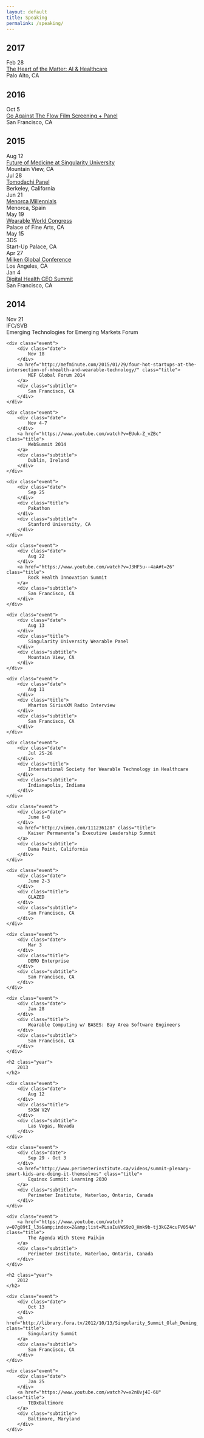 ```yaml
---
layout: default
title: Speaking
permalink: /speaking/
---
```


<div class="speaking">
    <h2 class ="year">
        2017
    </h2>
    <div class="event">
        <div class="date">
            Feb 28
        </div>
        <a href="https://www.youtube.com/watch?v=_-sgsBEv4nE" class="title">
            The Heart of the Matter:  AI & Healthcare
        </a>
        <div class="subtitle">
            Palo Alto, CA
        </div>
    </div>
    <h2 class ="year">
        2016
    </h2>
    <div class="event">
        <div class="date">
            Oct 5
        </div>
        <a href="http://www.goagainsttheflow.com/" class="title">
            Go Against The Flow Film Screening + Panel
        </a>
        <div class="subtitle">
            San Francisco, CA
        </div>
    </div>
    <h2 class="year">
        2015
    </h2>
    <div class="event">
        <div class="date">
            Aug 12
        </div>
        <a href="https://wwed812.splashthat.com/" class="title">
            Future of Medicine at Singularity University
        </a>
        <div class="subtitle">
            Mountain View, CA
        </div>
    </div>
    <div class="event">
        <div class="date">
            Jul 28
        </div>
        <a href="http://www.ayusa.org/tomodachi" class="title">
            Tomodachi Panel
        </a>
        <div class="subtitle">
            Berkeley, California
        </div>
    </div>
    <div class="event">
        <div class="date">
            Jun 21
        </div>
        <a href="http://www.menorcamillennials.com/" class="title">
            Menorca Millennials
        </a>
        <div class="subtitle">
            Menorca, Spain
        </div>
    </div>
    <div class="event">
        <div class="date">
            May 19
        </div>
        <a href="https://events.bizzabo.com/wearableworldcongress" class="title">
            Wearable World Congress
        </a>
        <div class="subtitle">
            Palace of Fine Arts, CA
        </div>
    </div>
    <div class="event">
        <div class="date">
            May 15
        </div>
        <div class="title">
            3DS
        </div>
        <div class="subtitle">
            Start-Up Palace, CA
        </div>
    </div>
    <div class="event">
        <div class="date">
            Apr 27
        </div>
        <a href="http://www.milkeninstitute.org/events/conferences/global-conference/global-conference-2015/panel-detail/5417" class="title">
            Milken Global Conference
        </a>
        <div class="subtitle">
            Los Angeles, CA
        </div>
    </div>
    <div class="event">
        <div class="date">
            Jan 4
        </div>
        <a href="http://rockhealth.com/event/ceo-summit/" class="title">
            Digital Health CEO Summit
        </a>
        <div class="subtitle">
            San Francisco, CA
        </div>
    </div>
    <h2 class="year">
        2014
    </h2>
    <div class="event">
        <div class="date">
            Nov 21
        </div>
        <div class="title">
            IFC/SVB
        </div>
        <div class="subtitle">
            Emerging Technologies for Emerging Markets Forum
        </div>
    </div>

    <div class="event">
        <div class="date">
            Nov 18
        </div>
        <a href="http://mefminute.com/2015/01/29/four-hot-startups-at-the-intersection-of-mhealth-and-wearable-technology/" class="title">
            MEF Global Forum 2014
        </a>
        <div class="subtitle">
            San Francisco, CA
        </div>
    </div>

    <div class="event">
        <div class="date">
            Nov 4-7
        </div>
        <a href="https://www.youtube.com/watch?v=EUuk-Z_vZBc" class="title">
            WebSummit 2014
        </a>
        <div class="subtitle">
            Dublin, Ireland
        </div>
    </div>

    <div class="event">
        <div class="date">
            Sep 25
        </div>
        <div class="title">
            Pakathon
        </div>
        <div class="subtitle">
            Stanford University, CA
        </div>
    </div>

    <div class="event">
        <div class="date">
            Aug 22
        </div>
        <a href="https://www.youtube.com/watch?v=J3HF5u--4aA#t=26" class="title">
            Rock Health Innovation Summit
        </a>
        <div class="subtitle">
            San Francisco, CA
        </div>
    </div>

    <div class="event">
        <div class="date">
            Aug 13
        </div>
        <div class="title">
            Singularity University Wearable Panel
        </div>
        <div class="subtitle">
            Mountain View, CA
        </div>
    </div>

    <div class="event">
        <div class="date">
            Aug 11
        </div>
        <div class="title">
            Wharton SiriusXM Radio Interview
        </div>
        <div class="subtitle">
            San Francisco, CA
        </div>
    </div>

    <div class="event">
        <div class="date">
            Jul 25-26
        </div>
        <div class="title">
            International Society for Wearable Technology in Healthcare
        </div>
        <div class="subtitle">
            Indianapolis, Indiana
        </div>
    </div>

    <div class="event">
        <div class="date">
            June 6-8
        </div>
        <a href="http://vimeo.com/111236128" class="title">
            Kaiser Permanente’s Executive Leadership Summit
        </a>
        <div class="subtitle">
            Dana Point, California
        </div>
    </div>

    <div class="event">
        <div class="date">
            June 2-3
        </div>
        <div class="title">
            GLAZED
        </div>
        <div class="subtitle">
            San Francisco, CA
        </div>
    </div>

    <div class="event">
        <div class="date">
            Mar 3
        </div>
        <div class="title">
            DEMO Enterprise
        </div>
        <div class="subtitle">
            San Francisco, CA
        </div>
    </div>

    <div class="event">
        <div class="date">
            Jan 28
        </div>
        <div class="title">
            Wearable Computing w/ BASES: Bay Area Software Engineers
        </div>
        <div class="subtitle">
            San Francisco, CA
        </div>
    </div>

    <h2 class="year">
        2013
    </h2>

    <div class="event">
        <div class="date">
            Aug 12
        </div>
        <div class="title">
            SXSW V2V
        </div>
        <div class="subtitle">
            Las Vegas, Nevada
        </div>
    </div>

    <div class="event">
        <div class="date">
            Sep 29 - Oct 3
        </div>
        <a href="http://www.perimeterinstitute.ca/videos/summit-plenary-smart-kids-are-doing-it-themselves" class="title">
            Equinox Summit: Learning 2030
        </a>
        <div class="subtitle">
            Perimeter Institute, Waterloo, Ontario, Canada
        </div>
    </div>

    <div class="event">
        <a href="https://www.youtube.com/watch?v=Q7g89tI_l3s&amp;index=2&amp;list=PLsaIuVWS9zO_Hmk9b-tj3kGZ4cuFV054A" class="title">
            The Agenda With Steve Paikin
        </a>
        <div class="subtitle">
            Perimeter Institute, Waterloo, Ontario, Canada
        </div>
    </div>

    <h2 class="year">
        2012
    </h2>

    <div class="event">
        <div class="date">
            Oct 13
        </div>
        <a href="http://library.fora.tv/2012/10/13/Singularity_Summit_Olah_Deming__Other_Thiel_Fellows" class="title">
            Singularity Summit
        </a>
        <div class="subtitle">
            San Francisco, CA
        </div>
    </div>

    <div class="event">
        <div class="date">
            Jan 25
        </div>
        <a href="https://www.youtube.com/watch?v=x2nUvj4I-6U" class="title">
            TEDxBaltimore
        </a>
        <div class="subtitle">
            Baltimore, Maryland
        </div>
    </div>
</div>
